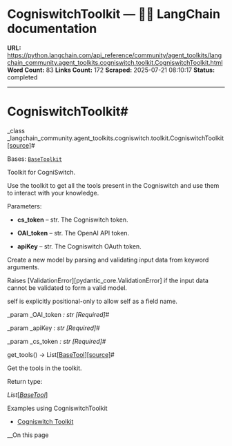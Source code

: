 # CogniswitchToolkit — 🦜🔗 LangChain  documentation

**URL:** https://python.langchain.com/api_reference/community/agent_toolkits/langchain_community.agent_toolkits.cogniswitch.toolkit.CogniswitchToolkit.html
**Word Count:** 83
**Links Count:** 172
**Scraped:** 2025-07-21 08:10:17
**Status:** completed

---

# CogniswitchToolkit\#

_class _langchain\_community.agent\_toolkits.cogniswitch.toolkit.CogniswitchToolkit[\[source\]](https://python.langchain.com/api_reference/_modules/langchain_community/agent_toolkits/cogniswitch/toolkit.html#CogniswitchToolkit)\#     

Bases: [`BaseToolkit`](https://python.langchain.com/api_reference/core/tools/langchain_core.tools.base.BaseToolkit.html#langchain_core.tools.base.BaseToolkit "langchain_core.tools.base.BaseToolkit")

Toolkit for CogniSwitch.

Use the toolkit to get all the tools present in the Cogniswitch and use them to interact with your knowledge.

Parameters:     

  * **cs\_token** – str. The Cogniswitch token.

  * **OAI\_token** – str. The OpenAI API token.

  * **apiKey** – str. The Cogniswitch OAuth token.

Create a new model by parsing and validating input data from keyword arguments.

Raises \[ValidationError\]\[pydantic\_core.ValidationError\] if the input data cannot be validated to form a valid model.

self is explicitly positional-only to allow self as a field name.

_param _OAI\_token _: str_ _\[Required\]_\#     

_param _apiKey _: str_ _\[Required\]_\#     

_param _cs\_token _: str_ _\[Required\]_\#     

get\_tools\(\) → List\[[BaseTool](https://python.langchain.com/api_reference/core/tools/langchain_core.tools.base.BaseTool.html#langchain_core.tools.base.BaseTool "langchain_core.tools.base.BaseTool")\][\[source\]](https://python.langchain.com/api_reference/_modules/langchain_community/agent_toolkits/cogniswitch/toolkit.html#CogniswitchToolkit.get_tools)\#     

Get the tools in the toolkit.

Return type:     

_List_\[[_BaseTool_](https://python.langchain.com/api_reference/core/tools/langchain_core.tools.base.BaseTool.html#langchain_core.tools.base.BaseTool "langchain_core.tools.base.BaseTool")\]

Examples using CogniswitchToolkit

  * [Cogniswitch Toolkit](https://python.langchain.com/docs/integrations/tools/cogniswitch/)

__On this page